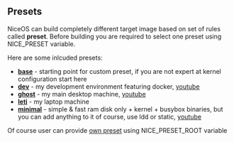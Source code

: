 ## Presets

NiceOS can build completely different target image based on set of rules called __preset__. 
Before building you are required to select one preset using NICE_PRESET variable. 

Here are some inlcuded presets:
- __[base](base/)__ - starting point for custom preset, if you are not expert at kernel configuration start here
- __[dev](dev/)__ - my development environment featuring docker, [youtube](https://youtu.be/cPaDJTJbgwQ)
- __[ghost](ghost/)__ - my main desktop machine, [youtube](https://youtu.be/SNuNFt7kSIE)
- __[leti](leti/)__ - my laptop machine
- __[minimal](minimal/)__ - simple & fast ram disk only + kernel + busybox binaries, but you can add anything to it of course, use ldd or static, [youtube](https://youtu.be/4CH8b0HnIu8)

Of course user can provide [own preset](https://github.com/solcloud/NiceOS#users-presets) using NICE_PRESET_ROOT variable
